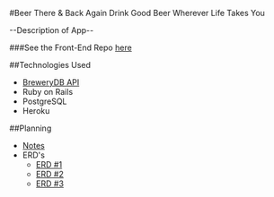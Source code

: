 #Beer There & Back Again
Drink Good Beer Wherever Life Takes You

--Description of App--


###See the Front-End Repo [here](https://github.com/tiffboors29/project_4_frontend)


##Technologies Used
- [BreweryDB API](http://www.brewerydb.com/developers)
- Ruby on Rails
- PostgreSQL
- Heroku


##Planning
- [Notes](planning-docs/NOTES.md)
- ERD's
  - [ERD #1](planning-docs/ERD1-2015-09-05.png)
  - [ERD #2](planning-docs/ERD2-2015-09-05.png)
  - [ERD #3](planning-docs/ERD3-2015-09-05.png)
